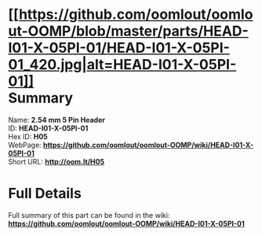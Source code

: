 
[[https://github.com/oomlout/oomlout-OOMP/blob/master/parts/HEAD-I01-X-05PI-01/HEAD-I01-X-05PI-01_420.jpg|alt=HEAD-I01-X-05PI-01]]     
Summary
=================
  
Name: __2.54 mm 5 Pin Header__    
ID: __HEAD-I01-X-05PI-01__   
Hex ID: __H05__   
WebPage: __https://github.com/oomlout/oomlout-OOMP/wiki/HEAD-I01-X-05PI-01__   
Short URL: __http://oom.lt/H05__   

Full Details
==========================
Full summary of this part can be found in the wiki:   
__https://github.com/oomlout/oomlout-OOMP/wiki/HEAD-I01-X-05PI-01__    

